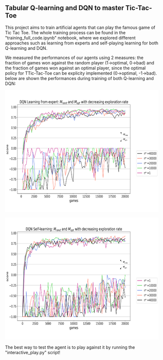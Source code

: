 ## Tabular Q-learning and DQN to master Tic-Tac-Toe
This project aims to train artificial agents that can play the famous game of Tic Tac Toe. The whole training process can be found in the "training_full_code.ipynb"
notebook, where we explored different approaches such as learning from experts and self-playing learning for both Q-learning and DQN. 

We measured the performances of our agents using 2 measures: the fraction of games won against the random player (1->optimal, 0->bad) and the fraction of games won
against an optimal player, since the optimal policy for TTic-Tac-Toe can be explicity implemented (0->optimal, -1->bad). below are shown the performances during training
of both Q-learning and DQN:
<p align="center">
  <img 
    width="700"
    height="400"
    src="https://github.com/tomcastigl/RL_Tic_Tac_toe/blob/master/imgs/q13.png"
  >
</p>
<p align="center">
  <img 
    width="700"
    height="400"
    src="https://github.com/tomcastigl/RL_Tic_Tac_toe/blob/master/imgs/q17.png"
  >
</p>

The best way to test the agent is to play against it by running the "interactive_play.py" script!
